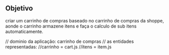 ## Objetivo

criar um carrinho de compras baseado no carrinho de compras da shoppe,
aonde o carrinho armazene itens e faça o calculo de sub itens automaticamente.



// dominio da aplicação: carrinho de compras
// as entidades representadas:
//carrinho = cart.js
//itens = item.js